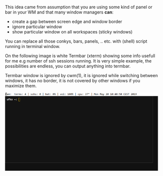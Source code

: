 This idea came from assumption that you are using some kind of panel or
bar in your WM and that many window managers **can**:

* create a gap between screen edge and window border
* ignore particular window
* show particular window on all workspaces (sticky windows)

You can replace all those conkys, bars, panels, ..  etc.  with (shell)
script running in terminal window.

On the following image is white Termbar (xterm) showing some info
usefull for me e.g number of ssh sessions running.  It is very simple
example, the possibilities are endless, you can output anything into
termbar.

Termbar window is ignored by cwm(1), it is ignored while switching between
windows, it has no border, it is not covered by other windows if you
maximize them.

![Image of Termbar running in cwm](./screenshot.png?raw=true "Termbar running in cwm")

